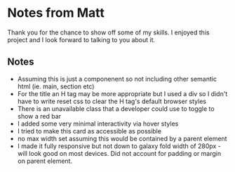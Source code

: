 # Notes from Matt

Thank you for the chance to show off some of my skills.  I enjoyed this project and I look forward to talking to you about it.
## Notes
- Assuming this is just a componenent so not including other semantic html (ie. main, section etc)
- For the title an H tag may be more appropriate but I used a div so I didn't have to write reset css to clear the H tag's default browser styles
- There is an unavailable class that a developer could use to toggle to show a red bar
- I added some very minimal interactivity via hover styles
- I tried to make this card as accessible as possible
- no max width set assuming this would be contained by a parent element
- I made it fully responsive but not down to galaxy fold width of 280px - will look good on most devices.  Did not account for padding or margin on parent element.